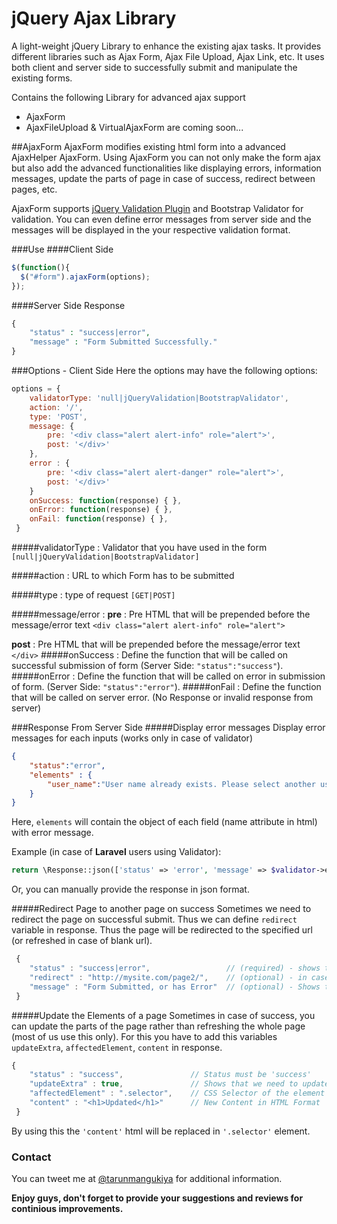 # jQuery Ajax Library

A light-weight jQuery Library to enhance the existing ajax tasks. It provides different libraries such as Ajax Form, Ajax File Upload, Ajax Link, etc. It uses both client and server side to successfully submit and manipulate the existing forms.

Contains the following Library for advanced ajax support
  - AjaxForm
  - AjaxFileUpload & VirtualAjaxForm are coming soon...

##AjaxForm
AjaxForm modifies existing html form into a advanced AjaxHelper AjaxForm. Using AjaxForm you can not only make the form ajax but also add the advanced functionalities like displaying errors, information messages, update the parts of page in case of success, redirect between pages, etc.

AjaxForm supports [jQuery Validation Plugin](http://jqueryvalidation.org/) and Bootstrap Validator for validation. You can even define error messages from server side and the messages will be displayed in the your respective validation format.

###Use
####Client Side
```javascript
$(function(){
  $("#form").ajaxForm(options);
});
```
####Server Side Response
```php
{
    "status" : "success|error",
	"message" : "Form Submitted Successfully."
}
```
###Options - Client Side
Here the options may have the following options:
```javascript
options = {
	validatorType: 'null|jQueryValidation|BootstrapValidator',
	action: '/',
	type: 'POST',
	message: {
		pre: '<div class="alert alert-info" role="alert">',
		post: '</div>'
	},
	error : {
		pre: '<div class="alert alert-danger" role="alert">',
		post: '</div>'
	}
	onSuccess: function(response) { },
	onError: function(response) { },
	onFail: function(response) { },
 }
```
#####validatorType :
Validator that you have used in the form `[null|jQueryValidation|BootstrapValidator]`

#####action :
URL to which Form has to be submitted

#####type :
type of request `[GET|POST]`

#####message/error :
**pre** : Pre HTML that will be prepended before the message/error text `<div class="alert alert-info" role="alert">`

**post** : Pre HTML that will be prepended before the message/error text `</div>`
#####onSuccess :
Define the function that will be called on successful submission of form (Server Side: `"status":"success"`).
#####onError :
Define the function that will be called on error in submission of form. (Server Side: `"status":"error"`).
#####onFail :
Define the function that will be called on server error. (No Response or invalid response from server)

###Response From Server Side
#####Display error messages
Display error messages for each inputs (works only in case of validator)
```json
{
    "status":"error",
    "elements" : {
        "user_name":"User name already exists. Please select another user name."
    }
}
```
Here, `elements` will contain the object of each field (name attribute in html) with error message.

Example (in case of **Laravel** users using Validator):
```php
return \Response::json(['status' => 'error', 'message' => $validator->errors()]);
```
Or, you can manually provide the response in json format.

#####Redirect Page to another page on success
Sometimes we need to redirect the page on successful submit. Thus we can define `redirect` variable in response. Thus the page will be redirected to the specified url (or refreshed in case of blank url).
```javascript
 {
	"status" : "success|error", 				// (required) - shows the form is submitted successfully
	"redirect" : "http://mysite.com/page2/", 	// (optional) - in case of success, the page is redirected to this url
	"message" : "Form Submitted, or has Error"	// (optional) - Shows the custom message/error on top of the form
 }
```
#####Update the Elements of a page
Sometimes in case of success, you can update the parts of the page rather than refreshing the whole page (most of us use this only).
For this you have to add this variables `updateExtra`, `affectedElement`, `content` in response.
```javascript
{
	"status" : "success",				// Status must be 'success'
	"updateExtra" : true,				// Shows that we need to update a part of web page
	"affectedElement" : ".selector",	// CSS Selector of the element to be updated
	"content" : "<h1>Updated</h1>"		// New Content in HTML Format
 }
```
By using this the `'content'` html will be replaced in `'.selector'` element.

### Contact
You can tweet me at [@tarunmangukiya](https://twitter.com/TarunMangukiya) for additional information.


**Enjoy guys, don't forget to provide your suggestions and reviews for continious improvements.**
